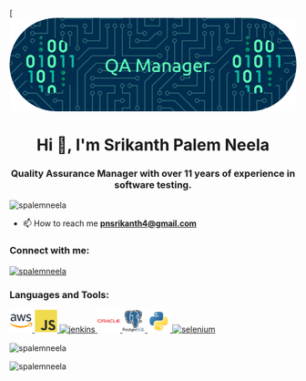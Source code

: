 [![MasterHead](https://raw.githubusercontent.com/Spalemneela/Spalemneela/main/github-header-image.png)
<h1 align="center">Hi 👋, I'm Srikanth Palem Neela</h1>
<h3 align="center">Quality Assurance Manager with over 11 years of experience in software testing.</h3>

<p align="left"> <img src="https://komarev.com/ghpvc/?username=spalemneela&label=Profile%20views&color=0e75b6&style=flat" alt="spalemneela" /> </p>

- 📫 How to reach me **pnsrikanth4@gmail.com**

<h3 align="left">Connect with me:</h3>
<p align="left">
<a href="https://linkedin.com/in/spalemneela" target="blank"><img align="center" src="https://raw.githubusercontent.com/rahuldkjain/github-profile-readme-generator/master/src/images/icons/Social/linked-in-alt.svg" alt="spalemneela" height="30" width="40" /></a>
</p>

<h3 align="left">Languages and Tools:</h3>
<p align="left"> <a href="https://aws.amazon.com" target="_blank" rel="noreferrer"> <img src="https://raw.githubusercontent.com/devicons/devicon/master/icons/amazonwebservices/amazonwebservices-original-wordmark.svg" alt="aws" width="40" height="40"/> </a> <a href="https://developer.mozilla.org/en-US/docs/Web/JavaScript" target="_blank" rel="noreferrer"> <img src="https://raw.githubusercontent.com/devicons/devicon/master/icons/javascript/javascript-original.svg" alt="javascript" width="40" height="40"/> </a> <a href="https://www.jenkins.io" target="_blank" rel="noreferrer"> <img src="https://www.vectorlogo.zone/logos/jenkins/jenkins-icon.svg" alt="jenkins" width="40" height="40"/> </a> <a href="https://www.oracle.com/" target="_blank" rel="noreferrer"> <img src="https://raw.githubusercontent.com/devicons/devicon/master/icons/oracle/oracle-original.svg" alt="oracle" width="40" height="40"/> </a> <a href="https://www.postgresql.org" target="_blank" rel="noreferrer"> <img src="https://raw.githubusercontent.com/devicons/devicon/master/icons/postgresql/postgresql-original-wordmark.svg" alt="postgresql" width="40" height="40"/> </a> <a href="https://www.python.org" target="_blank" rel="noreferrer"> <img src="https://raw.githubusercontent.com/devicons/devicon/master/icons/python/python-original.svg" alt="python" width="40" height="40"/> </a> <a href="https://www.selenium.dev" target="_blank" rel="noreferrer"> <img src="https://raw.githubusercontent.com/detain/svg-logos/780f25886640cef088af994181646db2f6b1a3f8/svg/selenium-logo.svg" alt="selenium" width="40" height="40"/> </a> </p>

<p><img align="center" src="https://github-readme-stats.vercel.app/api/top-langs?username=spalemneela&show_icons=true&locale=en&layout=compact" alt="spalemneela" /></p>

<p><img align="center" src="https://github-readme-streak-stats.herokuapp.com/?user=spalemneela&" alt="spalemneela" /></p>
